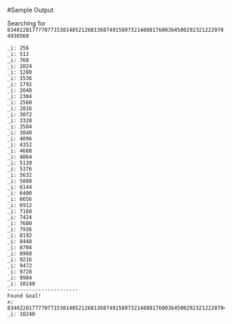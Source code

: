#Sample Output

Searching for `83402281777707715381485212681368749158073214888176003645002923212220704930560`

```
_i: 256
_i: 512
_i: 768
_i: 1024
_i: 1280
_i: 1536
_i: 1792
_i: 2048
_i: 2304
_i: 2560
_i: 2816
_i: 3072
_i: 3328
_i: 3584
_i: 3840
_i: 4096
_i: 4352
_i: 4608
_i: 4864
_i: 5120
_i: 5376
_i: 5632
_i: 5888
_i: 6144
_i: 6400
_i: 6656
_i: 6912
_i: 7168
_i: 7424
_i: 7680
_i: 7936
_i: 8192
_i: 8448
_i: 8704
_i: 8960
_i: 9216
_i: 9472
_i: 9728
_i: 9984
_i: 10240
-----------------------
Found Goal!
x: 83402281777707715381485212681368749158073214888176003645002923212220704930560
_i: 10240
```